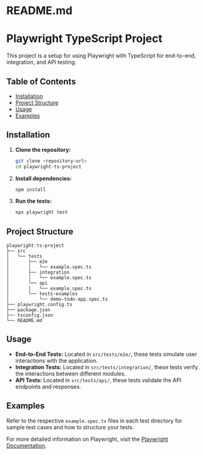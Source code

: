 # README.md

# Playwright TypeScript Project

This project is a setup for using Playwright with TypeScript for end-to-end, integration, and API testing. 

## Table of Contents
- [Installation](#installation)
- [Project Structure](#project-structure)
- [Usage](#usage)
- [Examples](#examples)

## Installation

1. **Clone the repository:**
   ```bash
   git clone <repository-url>
   cd playwright-ts-project
   ```

2. **Install dependencies:**
   ```bash
   npm install
   ```

3. **Run the tests:**
   ```bash
   npx playwright test
   ```

## Project Structure

```
playwright-ts-project
├── src
│   └── tests
│       ├── e2e
│       │   └── example.spec.ts
│       ├── integration
│       │   └── example.spec.ts
│       └── api
│       |   └── example.spec.ts
│       └── tests-examples
│           └── demo-todo-app.spec.ts
├── playwright.config.ts
├── package.json
├── tsconfig.json
└── README.md
```

## Usage

- **End-to-End Tests:** Located in `src/tests/e2e/`, these tests simulate user interactions with the application.
- **Integration Tests:** Located in `src/tests/integration/`, these tests verify the interactions between different modules.
- **API Tests:** Located in `src/tests/api/`, these tests validate the API endpoints and responses.

## Examples

Refer to the respective `example.spec.ts` files in each test directory for sample test cases and how to structure your tests. 

For more detailed information on Playwright, visit the [Playwright Documentation](https://playwright.dev/docs/intro).